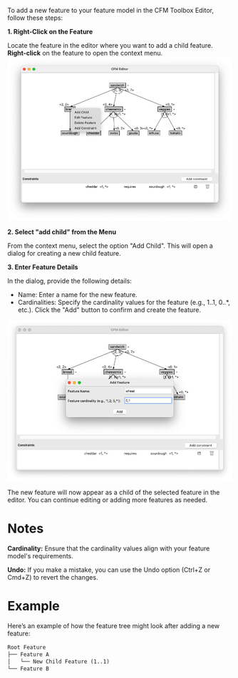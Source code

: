 To add a new feature to your feature model in the CFM Toolbox Editor, follow these steps:

**1. Right-Click on the Feature**

Locate the feature in the editor where you want to add a child feature.
**Right-click** on the feature to open the context menu.
![Context Menu](../images/context_menu.png)

**2. Select "add child" from the Menu**

From the context menu, select the option "Add Child". This will open a dialog for creating a new child feature.

**3. Enter Feature Details**

In the dialog, provide the following details:

- Name: Enter a name for the new feature.
- Cardinalities: Specify the cardinality values for the feature (e.g., 1..1, 0..*, etc.).
  Click the "Add" button to confirm and create the feature.

![Add Feature](../images/add_feature.png)

The new feature will now appear as a child of the selected feature in the editor.
You can continue editing or adding more features as needed.

# Notes

**Cardinality:** Ensure that the cardinality values align with your feature model's requirements.

**Undo:** If you make a mistake, you can use the Undo option (Ctrl+Z or Cmd+Z) to revert the changes.

# Example

Here’s an example of how the feature tree might look after adding a new feature:

``` Shell
Root Feature
├── Feature A
│   └── New Child Feature (1..1)
└── Feature B
```
